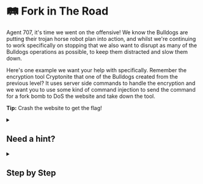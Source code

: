# 🛤 Fork in The Road

Agent 707, it's time we went on the offensive! We know the Bulldogs are putting their trojan horse robot plan into action, and whilst we're continuing to work specifically on stopping that we also want to disrupt as many of the Bulldogs operations as possible, to keep them distracted and slow them down.

Here's one example we want your help with specifically. Remember the encryption tool Cryptonite that one of the Bulldogs created from the previous level? It uses server side commands to handle the encryption and we want you to use some kind of command injection to send the command for a fork bomb to DoS the website and take down the tool.

**Tip:** Crash the website to get the flag!

<details><summary>

## Need a hint?</summary>

```txt
💡 Hint: Have a search on how to execute a fork bomb. Once you have the command,
   you should know several methods by now on how to execute a command on the target.
```

</details>

<details><summary>

## Step by Step</summary>

- Type `cryptonite -n;:(){:|:&};:`
- The flag should appear

`flag: JmBPQ02gIZBuV1feD6xG`

</details>
